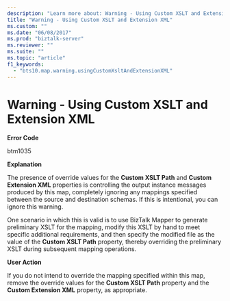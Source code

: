 ```yaml
---
description: "Learn more about: Warning - Using Custom XSLT and Extension XML"
title: "Warning - Using Custom XSLT and Extension XML"
ms.custom: ""
ms.date: "06/08/2017"
ms.prod: "biztalk-server"
ms.reviewer: ""
ms.suite: ""
ms.topic: "article"
f1_keywords: 
  - "bts10.map.warning.usingCustomXsltAndExtensionXML"
---
```

# Warning - Using Custom XSLT and Extension XML
**Error Code**  
  
 btm1035  
  
 **Explanation**  
  
 The presence of override values for the **Custom XSLT Path** and **Custom Extension XML** properties is controlling the output instance messages produced by this map, completely ignoring any mappings specified between the source and destination schemas. If this is intentional, you can ignore this warning.  
  
 One scenario in which this is valid is to use BizTalk Mapper to generate preliminary XSLT for the mapping, modify this XSLT by hand to meet specific additional requirements, and then specify the modified file as the value of the **Custom XSLT Path** property, thereby overriding the preliminary XSLT during subsequent mapping operations.  
  
 **User Action**  
  
 If you do not intend to override the mapping specified within this map, remove the override values for the **Custom XSLT Path** property and the **Custom Extension XML** property, as appropriate.
